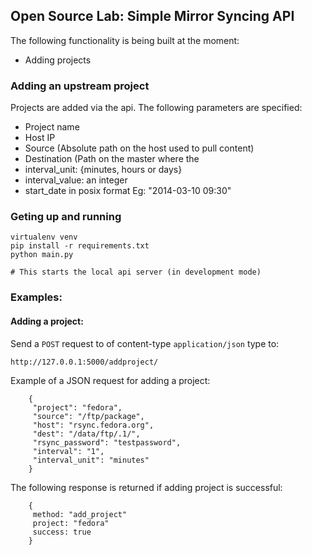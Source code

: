 Open Source Lab: Simple Mirror Syncing API
------------------------------------------

The following functionality is being built at the moment:

* Adding projects

### Adding an upstream project

Projects are added via the api. The following parameters are specified:

* Project name
* Host IP
* Source (Absolute path on the host used to pull content)
* Destination (Path on the master where the
* interval_unit: {minutes, hours or days}
* interval_value: an integer
* start_date in posix format Eg: "2014-03-10 09:30"


### Geting up and running

    virtualenv venv
    pip install -r requirements.txt
    python main.py

    # This starts the local api server (in development mode)


### Examples:

#### Adding a project:

Send a `POST` request to of content-type `application/json` type to:

    http://127.0.0.1:5000/addproject/

Example of a JSON request for adding a project:

        {
         "project": "fedora",
         "source": "/ftp/package",
         "host": "rsync.fedora.org",
         "dest": "/data/ftp/.1/",
         "rsync_password": "testpassword",
         "interval": "1",
         "interval_unit": "minutes"
        }

The following response is returned if adding project is successful:

        {
         method: "add_project"
         project: "fedora"
         success: true
        }

